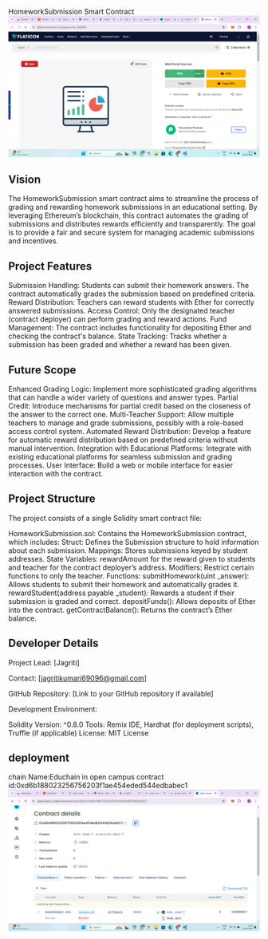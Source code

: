 HomeworkSubmission Smart Contract
![alt text](image-1.png)
## Vision
The HomeworkSubmission smart contract aims to streamline the process of grading and rewarding homework submissions in an educational setting. By leveraging Ethereum’s blockchain, this contract automates the grading of submissions and distributes rewards efficiently and transparently. The goal is to provide a fair and secure system for managing academic submissions and incentives.

## Project Features
Submission Handling: Students can submit their homework answers. The contract automatically grades the submission based on predefined criteria.
Reward Distribution: Teachers can reward students with Ether for correctly answered submissions.
Access Control: Only the designated teacher (contract deployer) can perform grading and reward actions.
Fund Management: The contract includes functionality for depositing Ether and checking the contract's balance.
State Tracking: Tracks whether a submission has been graded and whether a reward has been given.
## Future Scope
Enhanced Grading Logic: Implement more sophisticated grading algorithms that can handle a wider variety of questions and answer types.
Partial Credit: Introduce mechanisms for partial credit based on the closeness of the answer to the correct one.
Multi-Teacher Support: Allow multiple teachers to manage and grade submissions, possibly with a role-based access control system.
Automated Reward Distribution: Develop a feature for automatic reward distribution based on predefined criteria without manual intervention.
Integration with Educational Platforms: Integrate with existing educational platforms for seamless submission and grading processes.
User Interface: Build a web or mobile interface for easier interaction with the contract.
## Project Structure
The project consists of a single Solidity smart contract file:

HomeworkSubmission.sol: Contains the HomeworkSubmission contract, which includes:
Struct: Defines the Submission structure to hold information about each submission.
Mappings: Stores submissions keyed by student addresses.
State Variables: rewardAmount for the reward given to students and teacher for the contract deployer’s address.
Modifiers: Restrict certain functions to only the teacher.
Functions:
submitHomework(uint _answer): Allows students to submit their homework and automatically grades it.
rewardStudent(address payable _student): Rewards a student if their submission is graded and correct.
depositFunds(): Allows deposits of Ether into the contract.
getContractBalance(): Returns the contract’s Ether balance.
## Developer Details
Project Lead: [Jagriti]

Contact: [jagritikumari69096@gmail.com]

GitHub Repository: [Link to your GitHub repository if available]

Development Environment:

Solidity Version: ^0.8.0
Tools: Remix IDE, Hardhat (for deployment scripts), Truffle (if applicable)
License: MIT License
## deployment
chain Name:Educhain in open campus
contract id:0xd6b188023256756203f1ae454eded544edbabec1
![alt text](image.png)